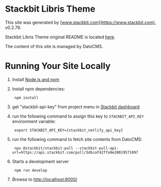 # Stackbit Libris Theme

This site was generated by [www.stackbit.com](https://www.stackbit.com), v0.2.79.

Stackbit Libris Theme original README is located [here](./README.theme.md).

The content of this site is managed by DatoCMS.

# Running Your Site Locally

1. Install [Node.js and npm](https://nodejs.org/en/)

1. Install npm dependencies:

        npm install

1. get "stackbit-api-key" from project menu in [Stackbit dashboard](https://app.stackbit.com/dashboard)

1. run the following command to assign this key to `STACKBIT_API_KEY` environment variable:

        export STACKBIT_API_KEY={stackbit_netlify_api_key}

1. run the following command to fetch site contents from DatoCMS:

        npx @stackbit/stackbit-pull --stackbit-pull-api-url=https://api.stackbit.com/pull/5dbcaf42ffa9e20019571097

1. Starts a development server

        npm run develop

1. Browse to [http://localhost:8000/](http://localhost:8000/)
